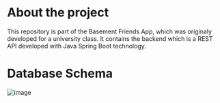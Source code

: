 # About the project
This repository is part of the Basement Friends App, which was originaly developed for a university class. It contains the backend which is a REST API developed with Java Spring Boot technology.



# Database Schema
![image](https://github.com/Basement-Friends/backend/assets/72508414/d57d1d57-0e35-41f1-8e28-2e39a2891fe5)

